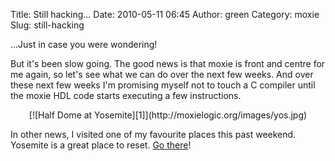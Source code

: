 Title: Still hacking...
Date: 2010-05-11 06:45
Author: green
Category: moxie
Slug: still-hacking

...Just in case you were wondering!

But it's been slow going. The good news is that moxie is front and
centre for me again, so let's see what we can do over the next few
weeks. And over these next few weeks I'm promising myself not to touch a
C compiler until the moxie HDL code starts executing a few instructions.

<center>
[![Half Dome at Yosemite][1]](http://moxielogic.org/images/yos.jpg)
</center>

In other news, I visited one of my favourite places this past weekend.
Yosemite is a great place to reset. [Go there][]!

  [1]: http://moxielogic.org/images/yos-300x225.jpg
  [Go there]: http://www.nps.gov/yose/
